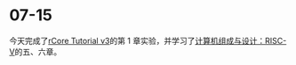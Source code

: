 # 07-15

今天完成了[rCore Tutorial v3](https://rcore-os.github.io/rCore-Tutorial-Book-v3/)的第 1 章实验，并学习了[计算机组成与设计：RISC-V](https://www.icourse163.org/course/ZJU-1452997167)的五、六章。
